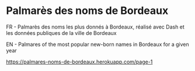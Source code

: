 # Palmarès des noms de Bordeaux

FR - Palmarès des noms les plus donnés à Bordeaux, réalisé avec Dash et les données publiques de la ville de Bordeaux

EN - Palmares of the most popular new-born names in Bordeaux for a given year

https://palmares-noms-de-bordeaux.herokuapp.com/page-1
